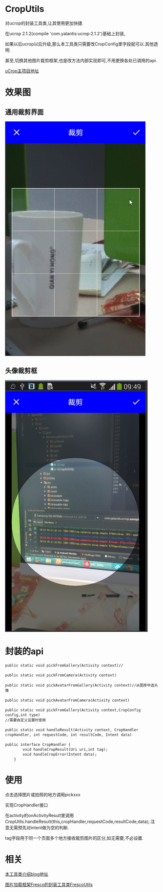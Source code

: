 # CropUtils
对ucrop的封装工具类,让其使用更加快捷.

在ucrop 2.1.2(compile 'com.yalantis:ucrop:2.1.2')基础上封装,

如果以后ucrop以后升级,那么本工具类只需要改CropConfig里字段就可以.其他透明.

甚至,切换其他图片裁剪框架,也是改方法内部实现即可,不用更换各处已调用的api.



[uCrop主项目地址](https://github.com/Yalantis/uCrop)



# 效果图

## 通用裁剪界面



 ![normalCrop](normalCrop.png)



## 头像裁剪框

 ![avatarcrop](avatarcrop.png)

# 封装的api

``` 
public static void pickFromGallery(Activity context)//

public static void pickFromCamera(Activity context)

public static void pickAvatarFromGallery(Activity context)//从图库中选头像

public static void pickAvatarFromCamera(Activity context)

public static void pickFromGallery(Activity context,CropConfig config,int type)
//需要自定义设置时使用

public static void handleResult(Activity context, CropHandler cropHandler, int requestCode, int resultCode, Intent data)

public interface CropHandler {
        void handleCropResult(Uri uri,int tag);
        void handleCropError(Intent data);
    }
```



# 使用



点击选择图片或拍照的地方调用pickxxx



实现CropHandler接口



在activity的onActivityResult里调用CropUtils.handleResult(this,cropHandler,requestCode,resultCode,data);.注意无需预先对intent做为空的判断.



tag字段用于同一个页面多个地方接收裁剪图片的区分,如无需要,不必设置.



# 相关

[本工具类介绍blog地址](http://blog.csdn.net/hss01248/article/details/52124075)

[图片加载框架Fresco的封装工具类FrescoUtils](https://github.com/glassLake/FrescoUtlis)